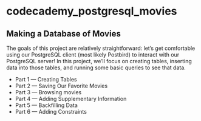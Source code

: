 # codecademy_postgresql_movies

## Making a Database of Movies
The goals of this project are relatively straightforward: let’s get comfortable using our PostgreSQL client (most likely Postbird) to interact with our PostgreSQL server! In this project, we’ll focus on creating tables, inserting data into those tables, and running some basic queries to see that data.
* Part 1 — Creating Tables
* Part 2 — Saving Our Favorite Movies
* Part 3 — Browsing movies
* Part 4 — Adding Supplementary Information
* Part 5 — Backfilling Data
* Part 6 — Adding Constraints
